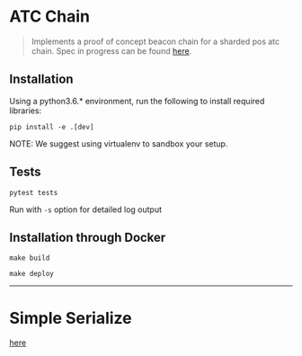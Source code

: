 # ATC Chain

> Implements a proof of concept beacon chain for a sharded pos atc chain. Spec in progress can be found [here](https://github.com/atcswap/atc_chain).

## Installation
Using a python3.6.* environment, run the following to install required libraries:
```
pip install -e .[dev]
```

NOTE: We suggest using virtualenv to sandbox your setup.

## Tests
```
pytest tests
```

Run with `-s` option for detailed log output


## Installation through Docker
```
make build

make deploy
```

---

# Simple Serialize
[here](https://github.com/atcswap/atc_chain/tree/master/ssz)
